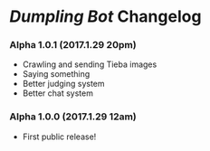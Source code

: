 # *Dumpling Bot* Changelog

### Alpha 1.0.1 (2017.1.29 20pm)
* Crawling and sending Tieba images
* Saying something
* Better judging system
* Better chat system

### Alpha 1.0.0 (2017.1.29 12am)
* First public release!
